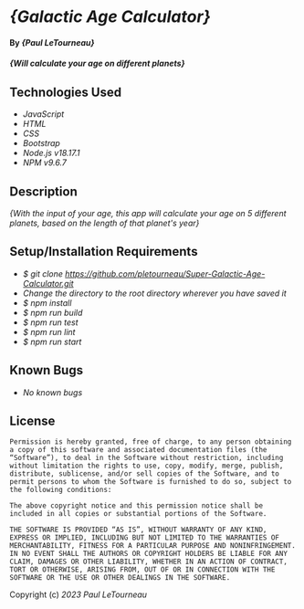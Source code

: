 # _{Galactic Age Calculator}_

#### By _**{Paul LeTourneau}**_

#### _{Will calculate your age on different planets}_

## Technologies Used

* _JavaScript_
* _HTML_
* _CSS_
* _Bootstrap_
* _Node.js v18.17.1_
* _NPM v9.6.7_

## Description

_{With the input of your age, this app will calculate your age on 5 different planets, based on the length of that planet's year}_

## Setup/Installation Requirements

* _$ git clone https://github.com/pletourneau/Super-Galactic-Age-Calculator.git_
* _Change the directory to the root directory wherever you have saved it_
* _$ npm install_
* _$ npm run build_
* _$ npm run test_
* _$ npm run lint_
* _$ npm run start_



## Known Bugs

* _No known bugs_


## License

```
Permission is hereby granted, free of charge, to any person obtaining a copy of this software and associated documentation files (the “Software”), to deal in the Software without restriction, including without limitation the rights to use, copy, modify, merge, publish, distribute, sublicense, and/or sell copies of the Software, and to permit persons to whom the Software is furnished to do so, subject to the following conditions:

The above copyright notice and this permission notice shall be included in all copies or substantial portions of the Software.

THE SOFTWARE IS PROVIDED “AS IS”, WITHOUT WARRANTY OF ANY KIND, EXPRESS OR IMPLIED, INCLUDING BUT NOT LIMITED TO THE WARRANTIES OF MERCHANTABILITY, FITNESS FOR A PARTICULAR PURPOSE AND NONINFRINGEMENT. IN NO EVENT SHALL THE AUTHORS OR COPYRIGHT HOLDERS BE LIABLE FOR ANY CLAIM, DAMAGES OR OTHER LIABILITY, WHETHER IN AN ACTION OF CONTRACT, TORT OR OTHERWISE, ARISING FROM, OUT OF OR IN CONNECTION WITH THE SOFTWARE OR THE USE OR OTHER DEALINGS IN THE SOFTWARE. 
```

Copyright (c) _2023_ _Paul LeTourneau_